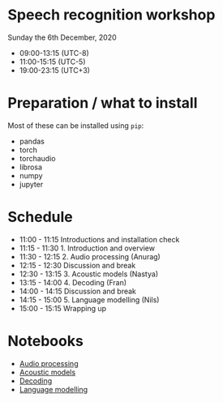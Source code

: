 # Speech recognition workshop

Sunday the 6th December, 2020

* 09:00-13:15 (UTC-8)
* 11:00-15:15 (UTC-5)
* 19:00-23:15 (UTC+3)

# Preparation / what to install

Most of these can be installed using `pip`:

- pandas
- torch
- torchaudio
- librosa 
- numpy
- jupyter

# Schedule

* 11:00 - 11:15 Introductions and installation check
* 11:15 - 11:30 1. Introduction and overview
* 11:30 - 12:15 2. Audio processing (Anurag)
* 12:15 - 12:30 Discussion and break
* 12:30 - 13:15 3. Acoustic models (Nastya)
* 13:15 - 14:00 4. Decoding (Fran)
* 14:00 - 14:15 Discussion and break
* 14:15 - 15:00 5. Language modelling (Nils)
* 15:00 - 15:15 Wrapping up

# Notebooks

* [Audio processing](notebooks/Audio_Processing.ipynb)
* [Acoustic models](notebooks/Acoustic_Model.ipynb)
* [Decoding](notebooks/CTC_Decoder.ipynb)
* [Language modelling](notebooks/Language_Modelling.ipynb)
